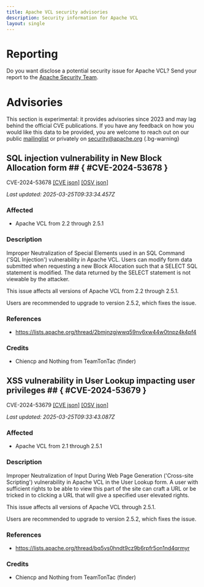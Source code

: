 ```yaml
---
title: Apache VCL security advisories
description: Security information for Apache VCL
layout: single
---
```


# Reporting

Do you want disclose a potential security issue for Apache VCL? Send your report to the [Apache Security Team](mailto:security@apache.org).

# Advisories

This section is experimental: it provides advisories since 2023 and may lag behind the official CVE publications. If you have any feedback on how you would like this data to be provided, you are welcome to reach out on our public [mailinglist](/mailinglist) or privately on [security@apache.org](mailto:security@apache.org)
{.bg-warning}

## SQL injection vulnerability in New Block Allocation form ## { #CVE-2024-53678 }

CVE-2024-53678 [\[CVE json\]](./CVE-2024-53678.cve.json) [\[OSV json\]](./CVE-2024-53678.osv.json)



_Last updated: 2025-03-25T09:33:34.457Z_

### Affected

* Apache VCL from 2.2 through 2.5.1


### Description

<p>Improper Neutralization of Special Elements used in an SQL Command ('SQL Injection') vulnerability in Apache VCL. Users can modify form data submitted when requesting a new Block Allocation such that a SELECT SQL statement is modified. The data returned by the SELECT statement is not viewable by the attacker.</p><p>This issue affects all versions of Apache VCL from 2.2 through 2.5.1.</p><p>Users are recommended to upgrade to version 2.5.2, which fixes the issue.</p>

### References
* https://lists.apache.org/thread/2bmjnzgjwwq59nv6xw44w0tnpz4k4pf4


### Credits
* Chiencp and Nothing from TeamTonTac (finder)


## XSS vulnerability in User Lookup impacting user privileges ## { #CVE-2024-53679 }

CVE-2024-53679 [\[CVE json\]](./CVE-2024-53679.cve.json) [\[OSV json\]](./CVE-2024-53679.osv.json)



_Last updated: 2025-03-25T09:33:43.087Z_

### Affected

* Apache VCL from 2.1 through 2.5.1


### Description

<p>Improper Neutralization of Input During Web Page Generation ('Cross-site Scripting') vulnerability in Apache VCL in the User Lookup form. A user with sufficient rights to be able to view this part of the site can craft a URL or be tricked in to clicking a URL that will give a specified user elevated rights.</p><p></p><p>This issue affects all versions of Apache VCL through 2.5.1.</p><p></p><p>Users are recommended to upgrade to version 2.5.2, which fixes the issue.</p>

### References
* https://lists.apache.org/thread/bq5vs0hndt9cz9b6rpfr5on1nd4qrmyr


### Credits
* Chiencp and Nothing from TeamTonTac (finder)
